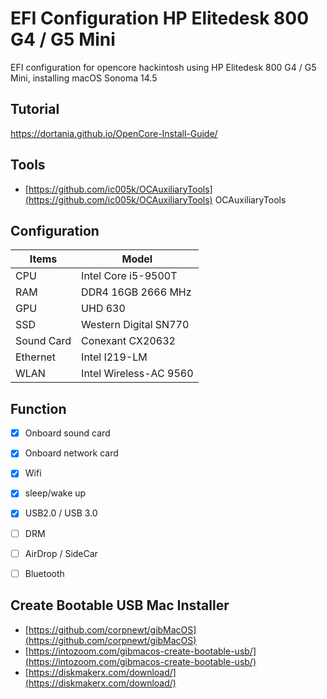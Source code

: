 # EFI Configuration HP Elitedesk 800 G4 / G5 Mini
EFI configuration for opencore hackintosh using HP Elitedesk 800 G4 / G5 Mini, installing macOS Sonoma 14.5
 
##  Tutorial
https://dortania.github.io/OpenCore-Install-Guide/

## Tools
- [https://github.com/ic005k/OCAuxiliaryTools](https://github.com/ic005k/OCAuxiliaryTools) OCAuxiliaryTools

##  Configuration

| Items       | Model               |
| ----------- | ------------------- |
| CPU         | Intel Core i5-9500T |
| RAM         |  DDR4 16GB 2666 MHz |
| GPU | UHD 630 |
| SSD | Western Digital SN770
| Sound Card  | Conexant CX20632      |
| Ethernet    | Intel I219-LM           |
| WLAN        | Intel Wireless-AC 9560 |


##  Function
- [x] Onboard sound card
- [x] Onboard network card
- [x] Wifi
- [x] sleep/wake up
- [x] USB2.0 / USB 3.0
- [ ] DRM
- [ ] AirDrop / SideCar
- [ ] Bluetooth


## Create Bootable USB Mac Installer
- [https://github.com/corpnewt/gibMacOS](https://github.com/corpnewt/gibMacOS)
- [https://intozoom.com/gibmacos-create-bootable-usb/](https://intozoom.com/gibmacos-create-bootable-usb/)
- [https://diskmakerx.com/download/](https://diskmakerx.com/download/)
